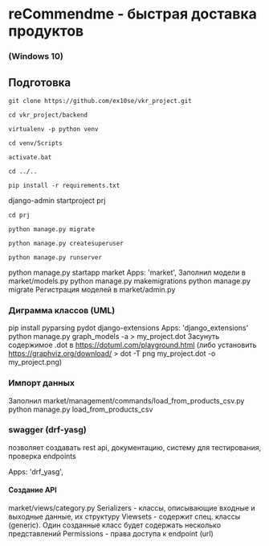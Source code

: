 # reCommendme - быстрая доставка продуктов
### (Windows 10)
## Подготовка
`git clone https://github.com/ex10se/vkr_project.git`

`cd vkr_project/backend`

`virtualenv -p python venv`

`cd venv/Scripts`

`activate.bat`

`cd ../..`

`pip install -r requirements.txt`

django-admin startproject prj  

`cd prj`

`python manage.py migrate`

`python manage.py createsuperuser`

`python manage.py runserver`

python manage.py startapp market
Apps: 'market',
Заполнил модели в market/models.py
python manage.py makemigrations
python manage.py migrate
Регистрация моделей в market/admin.py


### Диграмма классов (UML)
pip install pyparsing pydot django-extensions
Apps: 'django_extensions'
python manage.py graph_models -a > my_project.dot
Засунуть содержимое .dot в https://dotuml.com/playground.html (либо установить https://graphviz.org/download/ > dot -T png my_project.dot -o my_project.png)

### Импорт данных
Заполнил market/management/commands/load_from_products_csv.py
python manage.py load_from_products_csv

### swagger (drf-yasg)
позволяет создавать rest api, документацию, систему для тестирования, проверка endpoints

Apps: 'drf_yasg',

#### Создание API 
market/views/category.py
Serializers - классы, описывающие входные и выходные данные, их структуру
Viewsets - содержит спец. классы (generic). Один созданные класс будет содержать несколько представлений
Permissions - права доступа к endpoint (url)

